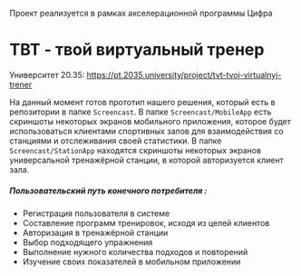 Проект реализуется в рамках акселерационной программы Цифра
# ТВТ - твой виртуальный тренер

Университет 20.35: https://pt.2035.university/project/tvt-tvoj-virtualnyj-trener

На данный момент готов прототип нашего решения, который есть в репозитории в папке `Screencast`.
В папке `Screencast/MobileApp` есть скриншоты некоторых экранов мобильного приложения, которое будет использоваться клиентами спортивных залов для взаимодействия со станциями и отслеживания своей статистики.
В папке `Screencast/StationApp` находятся скриншоты некоторых экранов универсальной тренажёрной станции, в которой авторизуется клиент зала.

##### Пользовательский путь **конечного потребителя** :
- Регистрация пользователя в системе
- Составление программ тренировок, исходя из целей клиентов
- Авторизация в тренажёрной станции
- Выбор подходящего упражнения
- Выполнение нужного количества подходов и повторений
- Изучение своих показателей в мобильном приложении
